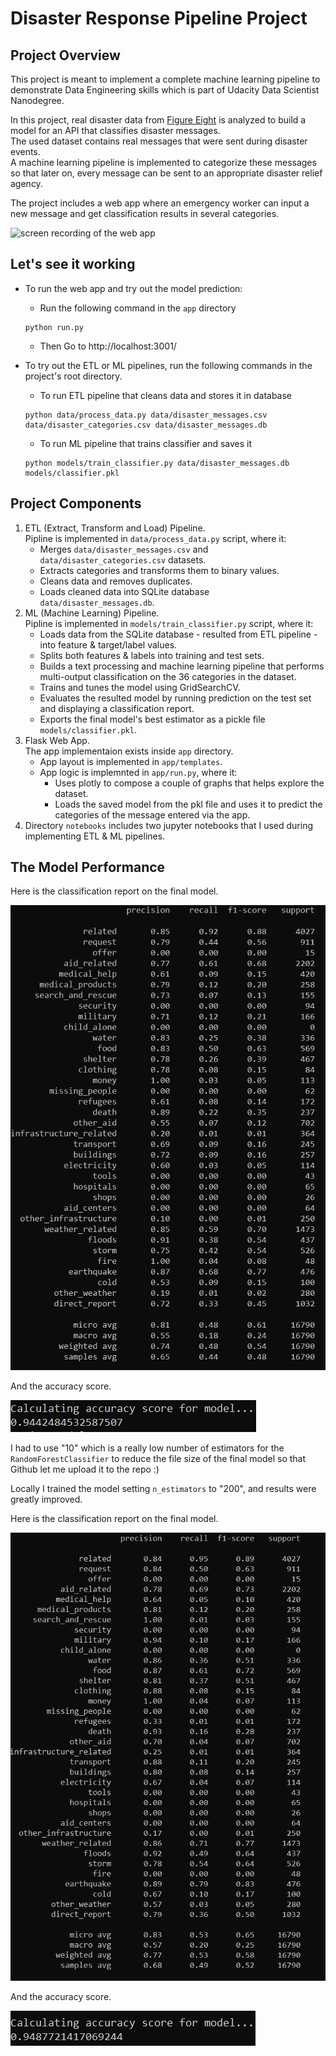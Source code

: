 # Disaster Response Pipeline Project

## Project Overview
This project is meant to implement a complete machine learning pipeline to demonstrate Data Engineering skills which is part of Udacity Data Scientist Nanodegree.

In this project, real disaster data from [Figure Eight](https://www.figure-eight.com/) is analyzed to build a model for an API that classifies disaster messages.\
The used dataset contains real messages that were sent during disaster events.\
A machine learning pipeline is implemented to categorize these messages so that later on, every message can be sent to an appropriate disaster relief agency.

The project includes a web app where an emergency worker can input a new message and get classification results in several categories.

![screen recording of the web app](media/classifier_app.gif)



## Let's see it working
- To run the web app and try out the model prediction:
    - Run the following command in the `app` directory
    ```shell
    python run.py
    ```
    - Then Go to http://localhost:3001/

- To try out the ETL or ML pipelines, run the following commands in the project's root directory.
    - To run ETL pipeline that cleans data and stores it in database
    ```shell
    python data/process_data.py data/disaster_messages.csv data/disaster_categories.csv data/disaster_messages.db
    ```
    - To run ML pipeline that trains classifier and saves it
    ```shell
    python models/train_classifier.py data/disaster_messages.db models/classifier.pkl
    ```

## Project Components
1. ETL (Extract, Transform and Load) Pipeline.\
   Pipline is implemented in `data/process_data.py` script, where it:
    - Merges `data/disaster_messages.csv` and `data/disaster_categories.csv` datasets.
    - Extracts categories and transforms them to binary values.
    - Cleans data and removes duplicates.
    - Loads cleaned data into SQLite database `data/disaster_messages.db`.
2. ML (Machine Learning) Pipeline.\
   Pipline is implemented in `models/train_classifier.py` script, where it:
    - Loads data from the SQLite database - resulted from ETL pipeline - into feature & target/label values.
    - Splits both features & labels into training and test sets.
    - Builds a text processing and machine learning pipeline that performs multi-output classification on the 36 categories in the dataset.
    - Trains and tunes the model using GridSearchCV.
    - Evaluates the resulted model by running prediction on the test set and displaying a classification report.
    - Exports the final model's best estimator as a pickle file `models/classifier.pkl`.
3. Flask Web App.\
   The app implementaion exists inside `app` directory.
    - App layout is implemented in `app/templates`.
    - App logic is implemnted in `app/run.py`, where it:
        - Uses plotly to compose a couple of graphs that helps explore the dataset.
        - Loads the saved model from the pkl file and uses it to predict the categories of the message entered via the app.
4. Directory `notebooks` includes two jupyter notebooks that I used during implementing ETL & ML pipelines.

## The Model Performance
Here is the classification report on the final model.

![Model classification report](media/classification_report.png)

And the accuracy score.

![Model Accuracy score](media/accuracy_score.png)

I had to use "10" which is a really low number of estimators for the `RandomForestClassifier` to reduce the file size of the final model so that Github let me upload it to the repo :) 

Locally I trained the model setting `n_estimators` to "200", and results were greatly improved.

Here is the classification report on the final model.

![Model classification report](media/classification_report_200.png)

And the accuracy score.

![Model Accuracy score](media/accuracy_score_200.png)


   


